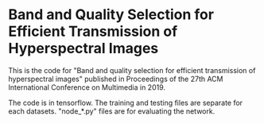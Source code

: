 # Band and Quality Selection for Efficient Transmission of Hyperspectral Images

This is the code for "Band and quality selection for efficient transmission of hyperspectral images" published in Proceedings of the 27th ACM International Conference on Multimedia in 2019.

The code is in tensorflow. The training and testing files are separate for each datasets. "node_*.py" files are for evaluating the network.

